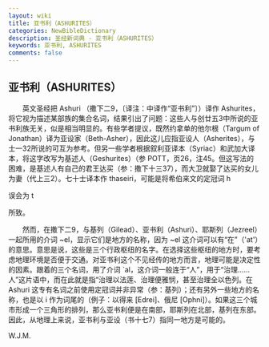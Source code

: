 ```yaml
---
layout: wiki
title: 亚书利（ASHURITES）
categories: NewBibleDictionary
description: 圣经新词典 - 亚书利（ASHURITES）
keywords: 亚书利, ASHURITES
comments: false
---
```


## 亚书利（ASHURITES）

　　英文圣经把 Ashuri （撒下二9，〔译注：中译作“亚书利”〕）译作 Ashurites，将它视为描述某部族的集合名词，结果引出了问题：这些人与创廿五3中所说的亚书利族无关，似是相当明显的。有些学者提议，既然约拿单的他尔根（Targum of Jonathan）译为亚设家（Beth-Asher），因此这儿应指亚设人（Asherites），与士一32所说的可互为参考。但另一些学者根据叙利亚译本（Syriac）和武加大译本，将这字改写为基述人（Geshurites）（参 POTT，页26，注45。但这写法的困难，是基述人有自己的君王达买（参：撒下十三37），而大卫就娶了达买的女儿为妻（代上三2）。七十士译本作 thaseiri，可能是将希伯来文的定冠词 h

误会为 t

所致。

　　然而，在撒下二9，与基列（Gilead）、亚书利（Ashuri）、耶斯列（Jezreel）一起所用的介词 ~el，显示它们是地方的名称，因为 ~el 这介词可以有“在”（'at'）的意思。意思是说，这些是三个行政枢纽的名字。在选择这些枢纽的地方时，要考虑地理环境是否便于交通。对亚书利这个不见经传的地方而言，地理可能是决定性的因素。跟着的三个名词，用了介词 `al，这介词一般连于“人”，用于“治理……人”这片语中，而在此就是指“治理以法莲、治理便雅悯，甚至治理全以色列。在 Ashuri 这专有名词之前使用定冠词并非异常（参：基列）；还有另外一些地方的名称，也是以 i 作为词尾的（例子：以得来 [Edrei]、俄尼 [Ophni]）。如果这三个城市形成一个三角形的排列，那么亚书利便是在南部，耶斯列在北部，基列在东部。因此，从地理上来说，亚书利与亚设（书十七7）指同一地方是可能的。

W.J.M.








